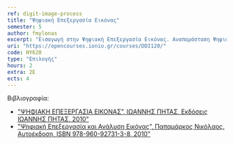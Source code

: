 ```yaml
---
ref: digit-image-process
title: "Ψηφιακή Επεξεργασία Εικόνας"
semester: 5
author: fmylonas
excerpt: "Εισαγωγή στην Ψηφιακή Επεξεργασία Εικόνας. Αναπαράσταση Ψηφιακών Εικόνων. Στοιχεία ενός Συστήματος Ψηφιακής Επεξεργασίας Εικόνας. Ψηφιακή Καταγραφή Εικόνας. Τμηματοποίηση και Αυτόματη Ευθυγράμμιση εικόνας. Εξαγωγή Χαρακτηριστικών και Ανάλυση εικόνας. Ανίχνευση Γραμμών, Δομή, Σχήμα, Υφή, Ταίριασμα, Τεμάχιση, Κατάταξη. Συμπίεση ψηφιακής εικόνας. Αλγόριθμοι ανίχνευσης ακμών. Μεθοδολογίες σχεδίασης ψηφιακών φίλτρων. Bέλτιστα γραμμικά φίλτρα. Αυτοπροσαρμοζόμενα φίλτρα. Στοιχεία Ανθρώπινης Ορασης. Μοντέλα Εικόνων. Δειγματοληψία και Κβάντιση. Μετασχηματισμός Εικόνας: Μετασχηματισμός Fourier, DFT, FFT, Walsh, Hadamard, DCT, Hotelling, Hough. Βελτίωση εικόνας: Τροποποίηση Ιστογράμματος, Εξομάλυνση, Οξυνση. Αποκατάσταση Εικόνας: Μοντέλο Χειροτέρευσης, Αλγεβρική Μέθοδος, Αντίστροφο Φιλτράρισμα."
uri: "https://opencourses.ionio.gr/courses/DDI120/"
code: ΗΥ620
type: "Επιλογής"
hours: 2
extra: 2Ε
ects: 4
---
```



Βιβλιογραφία: 
  - ["ΨΗΦΙΑΚΗ ΕΠΕΞΕΡΓΑΣΙΑ ΕΙΚΟΝΑΣ”, ΙΩΑΝΝΗΣ ΠΗΤΑΣ, Εκδόσεις ΙΩΑΝΝΗΣ ΠΗΤΑΣ, 2010"](https://service.eudoxus.gr/search/#a/id:68398652/0)
  - ["Ψηφιακή Επεξεργασία και Ανάλυση Εικόνας”, Παπαμάρκος Νικόλαος, Αυτοέκδοση, ISBN 978-960-92731-3-8, 2010"](https://service.eudoxus.gr/search/#a/id:41954704/0)
